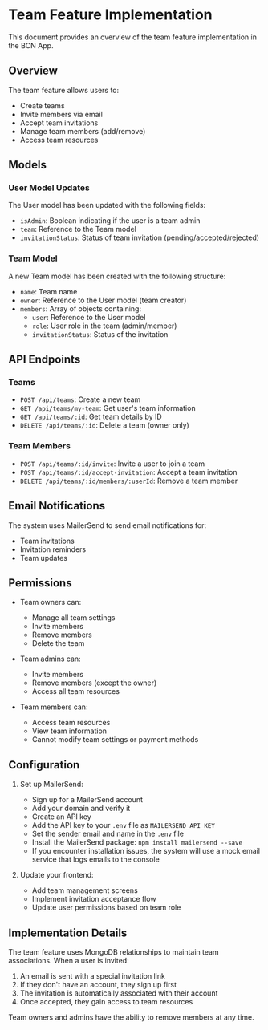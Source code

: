 # Team Feature Implementation

This document provides an overview of the team feature implementation in the BCN App.

## Overview

The team feature allows users to:
- Create teams
- Invite members via email
- Accept team invitations
- Manage team members (add/remove)
- Access team resources

## Models

### User Model Updates
The User model has been updated with the following fields:
- `isAdmin`: Boolean indicating if the user is a team admin
- `team`: Reference to the Team model
- `invitationStatus`: Status of team invitation (pending/accepted/rejected)

### Team Model
A new Team model has been created with the following structure:
- `name`: Team name
- `owner`: Reference to the User model (team creator)
- `members`: Array of objects containing:
  - `user`: Reference to the User model
  - `role`: User role in the team (admin/member)
  - `invitationStatus`: Status of the invitation

## API Endpoints

### Teams
- `POST /api/teams`: Create a new team
- `GET /api/teams/my-team`: Get user's team information
- `GET /api/teams/:id`: Get team details by ID
- `DELETE /api/teams/:id`: Delete a team (owner only)

### Team Members
- `POST /api/teams/:id/invite`: Invite a user to join a team
- `POST /api/teams/:id/accept-invitation`: Accept a team invitation
- `DELETE /api/teams/:id/members/:userId`: Remove a team member

## Email Notifications

The system uses MailerSend to send email notifications for:
- Team invitations
- Invitation reminders
- Team updates

## Permissions

- Team owners can:
  - Manage all team settings
  - Invite members
  - Remove members
  - Delete the team

- Team admins can:
  - Invite members
  - Remove members (except the owner)
  - Access all team resources

- Team members can:
  - Access team resources
  - View team information
  - Cannot modify team settings or payment methods

## Configuration

1. Set up MailerSend:
   - Sign up for a MailerSend account
   - Add your domain and verify it
   - Create an API key
   - Add the API key to your `.env` file as `MAILERSEND_API_KEY`
   - Set the sender email and name in the `.env` file
   - Install the MailerSend package: `npm install mailersend --save`
   - If you encounter installation issues, the system will use a mock email service that logs emails to the console

2. Update your frontend:
   - Add team management screens
   - Implement invitation acceptance flow
   - Update user permissions based on team role

## Implementation Details

The team feature uses MongoDB relationships to maintain team associations. When a user is invited:
1. An email is sent with a special invitation link
2. If they don't have an account, they sign up first
3. The invitation is automatically associated with their account
4. Once accepted, they gain access to team resources

Team owners and admins have the ability to remove members at any time. 